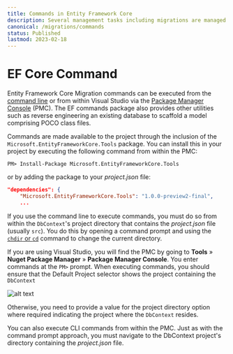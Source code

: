 ```yaml
---
title: Commands in Entity Framework Core
description: Several management tasks including migrations are managed in Entity Framework Core by executing commands.
canonical: /migrations/commands
status: Published
lastmod: 2023-02-18
---
```


# EF Core Command


Entity Framework Core Migration commands can be executed from the [command line](/migrations/commands/cli-commands) or from within Visual Studio via the [Package Manager Console](/migrations/commands/pmc-commands) (PMC). The EF commands package also provides other utilities such as reverse engineering an existing database to scaffold a model comprising POCO class files.

Commands are made available to the project through the inclusion of the `Microsoft.EntityFrameworkCore.Tools` package. You can install this in your project by executing the following command from within the PMC:

`PM> Install-Package Microsoft.EntityFrameworkCore.Tools`

or by adding the package to your _project.json_ file:

```json
"dependencies": {
    "Microsoft.EntityFrameworkCore.Tools": "1.0.0-preview2-final",
    ...
```

If you use the command line to execute commands, you must do so from within the `DbContext`'s project directory that contains the  _project.json_ file (usually `src`). You do this by opening a command prompt and using the [`chdir` or `cd`](https://technet.microsoft.com/en-gb/library/bb490875.aspx) command to change the current directory. 

If you are using Visual Studio, you will find the PMC by going to **Tools** » **Nuget Package Manager** » **Package Manager Console**. You enter commands at the `PM>` prompt. When executing commands, you should ensure that the Default Project selector shows the project containing the `DbContext`

![alt text](/images/15-08-2016-08-51-37.png)

Otherwise, you need to provide a value for the project directory option where required indicating the project where the `DbContext` resides.

You can also execute CLI commands from within the PMC. Just as with the command prompt approach, you must navigate to the DbContext project's directory containing the _project.json_ file.



<!--https://github.com/NuGet/Home/issues/3023  Says that the dependencies entry makes PMC commands available and the tool's entry makes .NET CLI commands available-->
